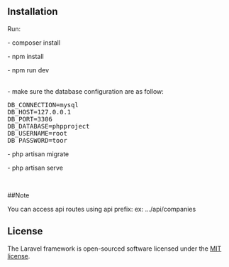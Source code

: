 ## Installation

Run:
<p>- composer install</p>
<p>- npm install</p>
<p>- npm run dev</p>
<br>
- make sure the database configuration are as follow:
<pre>
DB_CONNECTION=mysql
DB_HOST=127.0.0.1
DB_PORT=3306
DB_DATABASE=phpproject
DB_USERNAME=root
DB_PASSWORD=toor
</pre>

<p>- php artisan migrate</p>
<p>- php artisan serve</p>
<br>

##Note

You can access api routes using api prefix:
ex: .../api/companies

## License

The Laravel framework is open-sourced software licensed under the [MIT license](https://opensource.org/licenses/MIT).
